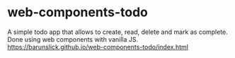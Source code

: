# web-components-todo

A simple todo app that allows to create, read, delete and mark as complete. Done using web components with vanilla JS.
https://barunslick.github.io/web-components-todo/index.html
